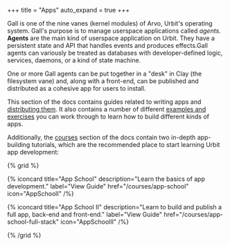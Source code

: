 +++
title = "Apps"
auto_expand = true
+++

Gall is one of the nine vanes (kernel modules) of Arvo, Urbit's operating
system. Gall's purpose is to manage userspace applications called _agents_.
**Agents** are the main kind of userspace application on Urbit. They have a
persistent state and API that handles events and produces effects.Gall agents
can variously be treated as databases with developer-defined logic, services,
daemons, or a kind of state machine.

One or more Gall agents can be put together in a "desk" in Clay (the filesystem
vane) and, along with a front-end, can be published and distributed as a
cohesive app for users to install.

This section of the docs contains guides related to writing apps and
[distributing them](/userspace/apps/guides/software-distribtion). It also
contains a number of different [examples and
exercises](/userspace/apps/examples) you can work through to learn how to build
different kinds of apps.

Additionally, the [courses](/courses) section of the docs contain two in-depth
app-building tutorials, which are the recommended place to start learning Urbit
app development:


{% grid %}


  {% iconcard
    title="App School"
    description="Learn the basics of app development."
    label="View Guide"
    href="/courses/app-school"
    icon="AppSchoolI"
  /%}

  {% iconcard
    title="App School II"
    description="Learn to build and publish a full app, back-end and front-end."
    label="View Guide"
    href="/courses/app-school-full-stack"
    icon="AppSchoolII"
  /%}

{% /grid %}

